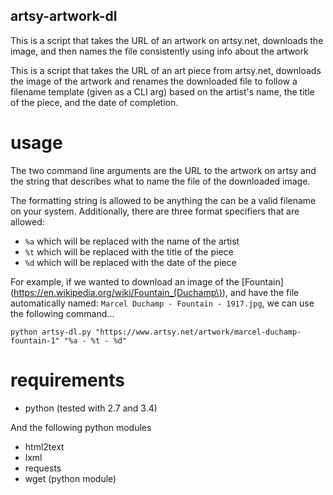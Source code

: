 artsy-artwork-dl
-----------------

This is a script that takes the URL of an artwork on artsy.net,
downloads the image, and then names the file consistently
using info about the artwork

This is a script that takes the URL of an art piece from artsy.net,
downloads the image of the artwork and renames the downloaded file
to follow a filename template (given as a CLI arg) based on the
artist's name, the title of the piece, and the date of
completion.

usage
=====
The two command line arguments are the URL to the artwork on artsy
and the string that describes what to name the file of the downloaded
image.

The formatting string is allowed to be anything the can be a valid filename
on your system. Additionally, there are three format specifiers that are
allowed:
- `%a`   which will be replaced with the name of the artist
- `%t`   which will be replaced with the title of the piece
- `%d`   which will be replaced with the date of the piece

For example, if we wanted to download an image of the
[Fountain](https://en.wikipedia.org/wiki/Fountain_(Duchamp\)),
and have the file automatically named:
`Marcel Duchamp - Fountain - 1917.jpg`,
we can use the following command...

```
python artsy-dl.py "https://www.artsy.net/artwork/marcel-duchamp-fountain-1" "%a - %t - %d"
```




requirements
============
- python (tested with 2.7 and 3.4)

And the following python modules
- html2text
- lxml
- requests
- wget (python module)
